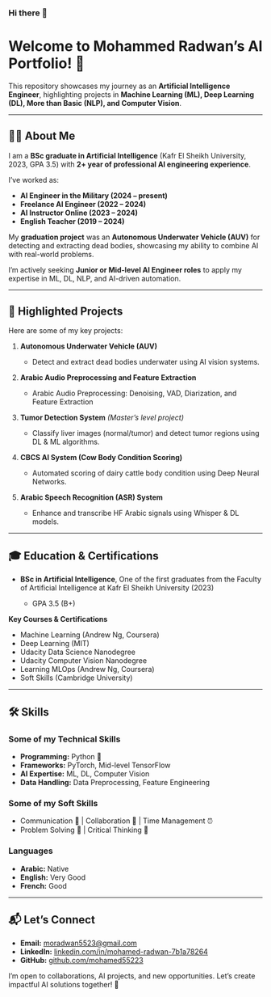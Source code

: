 ### Hi there 👋

# Welcome to Mohammed Radwan’s AI Portfolio! 🚀

This repository showcases my journey as an **Artificial Intelligence Engineer**, highlighting projects in **Machine Learning (ML), Deep Learning (DL), More than Basic (NLP), and Computer Vision**.

---

## 🧑‍💻 About Me

I am a **BSc graduate in Artificial Intelligence** (Kafr El Sheikh University, 2023, GPA 3.5) with **2+ year of professional AI engineering experience**.

I’ve worked as:

* **AI Engineer in the Military (2024 – present)**
* **Freelance AI Engineer (2022 – 2024)**
* **AI Instructor Online (2023 – 2024)**
* **English Teacher (2019 – 2024)**

My **graduation project** was an **Autonomous Underwater Vehicle (AUV)** for detecting and extracting dead bodies, showcasing my ability to combine AI with real-world problems.

I’m actively seeking **Junior or Mid-level AI Engineer roles** to apply my expertise in ML, DL, NLP, and AI-driven automation.

---

## 🚀 Highlighted Projects

Here are some of my key projects:

1. **Autonomous Underwater Vehicle (AUV)**

   * Detect and extract dead bodies underwater using AI vision systems.

2. **Arabic Audio Preprocessing and Feature Extraction**

   * Arabic Audio Preprocessing: Denoising, VAD, Diarization, and Feature Extraction 

3. **Tumor Detection System** *(Master’s level project)*

   * Classify liver images (normal/tumor) and detect tumor regions using DL & ML algorithms.

4. **CBCS AI System (Cow Body Condition Scoring)**

   * Automated scoring of dairy cattle body condition using Deep Neural Networks.

5. **Arabic Speech Recognition (ASR) System**

   * Enhance and transcribe HF Arabic signals using Whisper & DL models.



---

## 🎓 Education & Certifications

* **BSc in Artificial Intelligence**, One of the first graduates from the Faculty of Artificial Intelligence at Kafr El Sheikh University  (2023)

  * GPA 3.5 (B+)

**Key Courses & Certifications**

* Machine Learning (Andrew Ng, Coursera)
* Deep Learning (MIT)
* Udacity Data Science Nanodegree
* Udacity Computer Vision Nanodegree  
* Learning MLOps (Andrew Ng, Coursera)
* Soft Skills (Cambridge University)

---

## 🛠 Skills

### Some of my Technical Skills

* **Programming:** Python 🐍
* **Frameworks:** PyTorch, Mid-level TensorFlow
* **AI Expertise:** ML, DL, Computer Vision
* **Data Handling:** Data Preprocessing, Feature Engineering

### Some of my Soft Skills

* Communication 💬 | Collaboration 🤝 | Time Management ⏰
* Problem Solving 🧩 | Critical Thinking 🧠

### Languages

* **Arabic:** Native
* **English:** Very Good
* **French:** Good

---

## 📬 Let’s Connect

* **Email:** [moradwan5523@gmail.com](mailto:moradwan5523@gmail.com)
* **LinkedIn:** [linkedin.com/in/mohamed-radwan-7b1a78264](https://www.linkedin.com/in/mohamed-radwan-7b1a78264)
* **GitHub:** [github.com/mohamed55223](https://github.com/mohamed5523)

I’m open to collaborations, AI projects, and new opportunities. Let’s create impactful AI solutions together! 🚀
